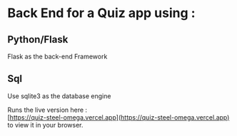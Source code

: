 # Back End for a Quiz app using :

## Python/Flask

Flask as the back-end Framework

## Sql

Use sqlite3 as the database engine

Runs the live version here :\
[https://quiz-steel-omega.vercel.app](https://quiz-steel-omega.vercel.app) 
to view it in your browser.
